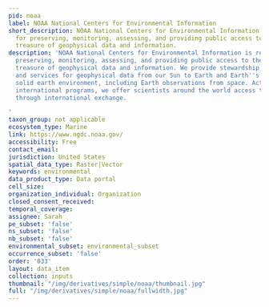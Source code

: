 ```yaml
---
pid: noaa
label: NOAA National Centers for Environmental Information
short_description: NOAA National Centers for Environmental Information is responsible
  for preserving, monitoring, assessing, and providing public access to the Nation's
  treasure of geophysical data and information.
description: 'NOAA National Centers for Environmental Information is responsible for
  preserving, monitoring, assessing, and providing public access to the Nation''s
  treasure of geophysical data and information. We provide stewardship, products,
  and services for geophysical data from our Sun to Earth and Earth''s sea floor and
  solid earth environment, including Earth observations from space. Active in many
  international programs, we offer scientists around the world access to global databases
  through international exchange.

'
taxon_group: not applicable
ecosystem_type: Marine
link: https://www.ngdc.noaa.gov/
accessibility: Free
contact_email: 
jurisdiction: United States
spatial_data_type: Raster|Vector
keywords: environmental
data_product_type: Data portal
cell_size: 
organization_individual: Organization
closed_consent_received: 
temporal_coverage: 
assignee: Sarah
pe_subset: 'false'
ns_subset: 'false'
nb_subset: 'false'
environmental_subset: environmental_subset
occurrence_subset: 'false'
order: '033'
layout: data_item
collection: inputs
thumbnail: "/img/derivatives/simple/noaa/thumbnail.jpg"
full: "/img/derivatives/simple/noaa/fullwidth.jpg"
---
```

